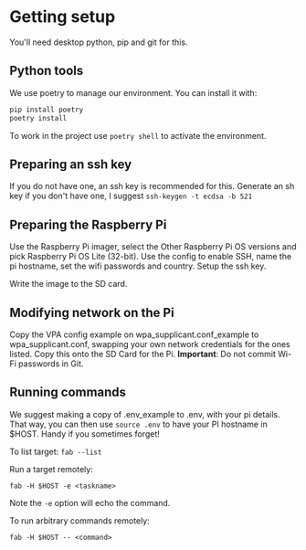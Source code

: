 # Getting setup

You'll need desktop python, pip and git for this.

## Python tools

We use poetry to manage our environment. You can install it with:

```bash
pip install poetry
poetry install
```

To work in the project use `poetry shell` to activate the environment.

## Preparing an ssh key

If you do not have one, an ssh key is recommended for this.
Generate an sh key if you don't have one, I suggest `ssh-keygen -t ecdsa -b 521`

## Preparing the Raspberry Pi

Use the Raspberry Pi imager, select the Other Raspberry Pi OS versions and pick Raspberry Pi OS Lite (32-bit). Use the config to enable SSH, name the pi hostname, set the wifi passwords and country.
Setup the ssh key.

Write the image to the SD card.

## Modifying network on the Pi

Copy the VPA config example on wpa_supplicant.conf_example to wpa_supplicant.conf, swapping your own network credentials for the ones listed. Copy this onto the SD Card for the Pi.
**Important**: Do not commit Wi-Fi passwords in Git.

## Running commands

We suggest making a copy of .env_example to .env, with your pi details.
That way, you can then use `source .env` to have your PI hostname in $HOST. Handy if you sometimes forget!

To list target:
`fab --list`

Run a target remotely:

`fab -H $HOST -e <taskname>`

Note the `-e` option will echo the command.

To run arbitrary commands remotely:

`fab -H $HOST -- <command>`
